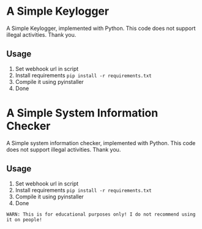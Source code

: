 # A Simple Keylogger

A Simple Keylogger, implemented with Python. This code does not support illegal activities. Thank you.


## Usage
1. Set webhook url in script
2. Install requirements `pip install -r requirements.txt`
3. Compile it using pyinstaller
4. Done

# A Simple System Information Checker

A Simple system information checker, implemented with Python. This code does not support illegal activities. Thank you.


## Usage
1. Set webhook url in script
2. Install requirements `pip install -r requirements.txt`
3. Compile it using pyinstaller
4. Done


```
WARN: This is for educational purposes only! I do not recommend using it on people!